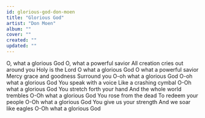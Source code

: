 ```yaml
---
id: glorious-god-don-moen
title: "Glorious God"
artist: "Don Moen"
album: ""
cover: ""
created: ""
updated: ""
---
```


O, what a glorious God
O, what a powerful savior
All creation cries out around you
Holy is the Lord
O what a glorious God
O what a powerful savior
Mercy grace and goodness
Surround you
O-oh what a glorious God
O-oh what a glorious God
You speak with a voice
Like a crashing cymbal
O-Oh what a glorious God
You stretch forth your hand
And the whole world trembles
O-Oh what a glorious God
You rose from the dead
To redeem your people
O-Oh what a glorious God
You give us your strength
And we soar like eagles
O-Oh what a glorious God